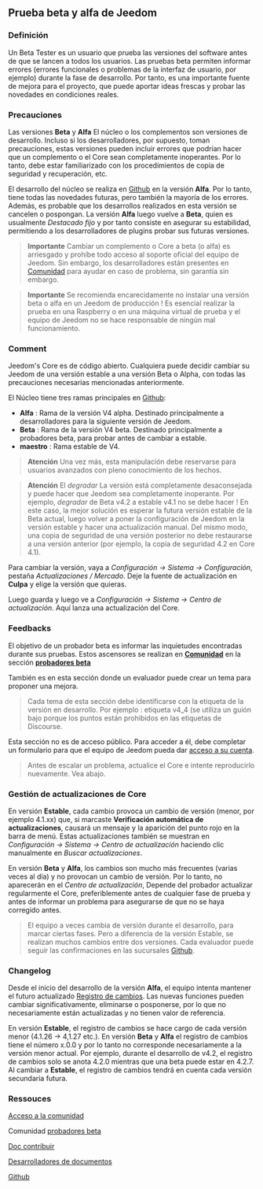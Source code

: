 
## Prueba beta y alfa de Jeedom

### Definición

Un Beta Tester es un usuario que prueba las versiones del software antes de que se lancen a todos los usuarios. Las pruebas beta permiten informar errores (errores funcionales o problemas de la interfaz de usuario, por ejemplo) durante la fase de desarrollo. Por tanto, es una importante fuente de mejora para el proyecto, que puede aportar ideas frescas y probar las novedades en condiciones reales. 

### Precauciones

Las versiones **Beta** y **Alfa** El núcleo o los complementos son versiones de desarrollo. Incluso si los desarrolladores, por supuesto, toman precauciones, estas versiones pueden incluir errores que podrían hacer que un complemento o el Core sean completamente inoperantes. Por lo tanto, debe estar familiarizado con los procedimientos de copia de seguridad y recuperación, etc.

El desarrollo del núcleo se realiza en [Github](https://github.com/jeedom/core) en la versión **Alfa**. Por lo tanto, tiene todas las novedades futuras, pero también la mayoría de los errores. Además, es probable que los desarrollos realizados en esta versión se cancelen o pospongan. La versión **Alfa** luego vuelve a **Beta**, quien es usualmente *Destacado fijo* y por tanto consiste en asegurar su estabilidad, permitiendo a los desarrolladores de plugins probar sus futuras versiones.

> **Importante**
> Cambiar un complemento o Core a beta (o alfa) es arriesgado y prohíbe todo acceso al soporte oficial del equipo de Jeedom. Sin embargo, los desarrolladores están presentes en [Comunidad](https://community.jeedom.com/) para ayudar en caso de problema, sin garantía sin embargo.

> **Importante**
> Se recomienda encarecidamente no instalar una versión beta o alfa en un Jeedom de producción ! Es esencial realizar la prueba en una Raspberry o en una máquina virtual de prueba y el equipo de Jeedom no se hace responsable de ningún mal funcionamiento.

### Comment

Jeedom's Core es de código abierto. Cualquiera puede decidir cambiar su Jeedom de una versión estable a una versión Beta o Alpha, con todas las precauciones necesarias mencionadas anteriormente.

El Núcleo tiene tres ramas principales en [Github](https://github.com/jeedom/core):

-  **Alfa** : Rama de la versión V4 alpha. Destinado principalmente a desarrolladores para la siguiente versión de Jeedom.
-  **Beta** : Rama de la versión V4 beta. Destinado principalmente a probadores beta, para probar antes de cambiar a estable.
-  **maestro** : Rama estable de V4.

> **Atención**
> Una vez más, esta manipulación debe reservarse para usuarios avanzados con pleno conocimiento de los hechos.

> **Atención**
> El *degradar* La versión está completamente desaconsejada y puede hacer que Jeedom sea completamente inoperante. Por ejemplo, *degradar* de Beta v4.2 a estable v4.1 no se debe hacer ! En este caso, la mejor solución es esperar la futura versión estable de la Beta actual, luego volver a poner la configuración de Jeedom en la versión estable y hacer una actualización manual. Del mismo modo, una copia de seguridad de una versión posterior no debe restaurarse a una versión anterior (por ejemplo, la copia de seguridad 4.2 en Core 4.1).

Para cambiar la versión, vaya a *Configuración → Sistema → Configuración*, pestaña *Actualizaciones / Mercado*. Deje la fuente de actualización en **Culpa** y elige la versión que quieras.

Luego guarda y luego ve a *Configuración → Sistema → Centro de actualización*. Aquí lanza una actualización del Core.

### Feedbacks

El objetivo de un probador beta es informar las inquietudes encontradas durante sus pruebas.
Estos ascensores se realizan en **[Comunidad](https://community.jeedom.com/)** en la sección **[probadores beta](https://community.jeedom.com/c/salon-des-beta-testeurs/6)**

También es en esta sección donde un evaluador puede crear un tema para proponer una mejora.

> Cada tema de esta sección debe identificarse con la etiqueta de la versión en desarrollo. Por ejemplo : etiqueta v4_4 (se utiliza un guión bajo porque los puntos están prohibidos en las etiquetas de Discourse.

Esta sección no es de acceso público. Para acceder a él, debe completar un formulario para que el equipo de Jeedom pueda dar [acceso a su cuenta](https://blog.jeedom.com/jeedom-partenaire-beta-testeur/).

> Antes de escalar un problema, actualice el Core e intente reproducirlo nuevamente. Vea abajo.

### Gestión de actualizaciones de Core

En versión **Estable**, cada cambio provoca un cambio de versión (menor, por ejemplo 4.1.xx) que, si marcaste **Verificación automática de actualizaciones**, causará un mensaje y la aparición del punto rojo en la barra de menú. Estas actualizaciones también se muestran en *Configuración → Sistema → Centro de actualización* haciendo clic manualmente en *Buscar actualizaciones*.

En versión **Beta** y **Alfa**, los cambios son mucho más frecuentes (varias veces al día) y no provocan un cambio de versión. Por lo tanto, no aparecerán en el *Centro de actualización*, Depende del probador actualizar regularmente el Core, preferiblemente antes de cualquier fase de prueba y antes de informar un problema para asegurarse de que no se haya corregido antes.

> El equipo a veces cambia de versión durante el desarrollo, para marcar ciertas fases. Pero a diferencia de la versión Estable, se realizan muchos cambios entre dos versiones. Cada evaluador puede seguir las confirmaciones en las sucursales [Github](https://github.com/jeedom/core).

### Changelog

Desde el inicio del desarrollo de la versión **Alfa**, el equipo intenta mantener el futuro actualizado [Registro de cambios](/es_ES/core/4.5/changelog). Las nuevas funciones pueden cambiar significativamente, eliminarse o posponerse, por lo que no necesariamente están actualizadas y no tienen valor de referencia.

En versión **Estable**, el registro de cambios se hace cargo de cada versión menor (4.1.26 -> 4,1.27 etc.). En versión **Beta** y **Alfa** el registro de cambios tiene el número x.0.0 y por lo tanto no corresponde necesariamente a la versión menor actual. Por ejemplo, durante el desarrollo de v4.2, el registro de cambios solo se anota 4.2.0 mientras que una beta puede estar en 4.2.7. Al cambiar a **Estable**, el registro de cambios tendrá en cuenta cada versión secundaria futura.

### Ressouces

 [Acceso a la comunidad](https://blog.jeedom.com/jeedom-partenaire-beta-testeur/)
 
Comunidad [probadores beta](https://community.jeedom.com/c/salon-des-beta-testeurs/6)

[Doc contribuir](/es_ES/contribute/)

[Desarrolladores de documentos](/es_ES/dev/)

[Github](https://github.com/jeedom/core)
